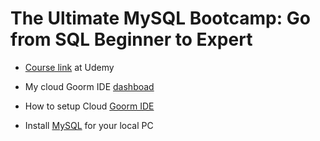 # The Ultimate MySQL Bootcamp: Go from SQL Beginner to Expert

- <a href="https://gist.github.com/nax3t/2773378c4d1bada8d66d12f4d5210248" target="_blank">Course link</a> at Udemy

- My cloud Goorm IDE <a href="https://ide.goorm.io/my/dashboard" target="_blank">dashboad</a>

- How to setup Cloud <a href="https://gist.github.com/nax3t/2773378c4d1bada8d66d12f4d5210248" target="_blank">Goorm IDE</a>

- Install <a href="https://www.mysql.com/" target="_blank">MySQL</a> for your local PC



